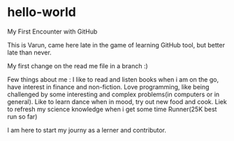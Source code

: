 # hello-world
My First Encounter with GitHub

This is Varun, came here late in the game of learning GitHub tool, but better late than never.

My first change on the read me file in a branch :)

Few things about me :
I like to read and listen books when i am on the go, have interest in finance and non-fiction.
Love programming, like being challenged by some interesting and complex problems(in computers or in general).
Like to learn dance when in mood, try out new food and cook.
Liek to refresh my science knowledge when i get some time
Runner(25K best run so far)

I am here to start my journy as a lerner and contributor.
